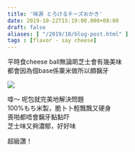 ```yaml
---
title: '味源 とろけるチーズおかき'
date: 2019-10-22T15:19:00.000+08:00
draft: false
aliases: [ "/2019/10/blog-post.html" ]
tags : [flavor - say cheese]
---
```


平時食cheese ball無論啲芝士會有幾美味  
都會因為個base係粟米做所以頗黐牙  

![](/images/torokeru.jpg)

嗱～ 呢包就完美地解決問題  
100%もち米製，脆卜卜輕飄飄又硬身  
喪啪都唔會黐牙黏黏吓  
芝士味又夠濃郁，好好味  
  
超級讚！